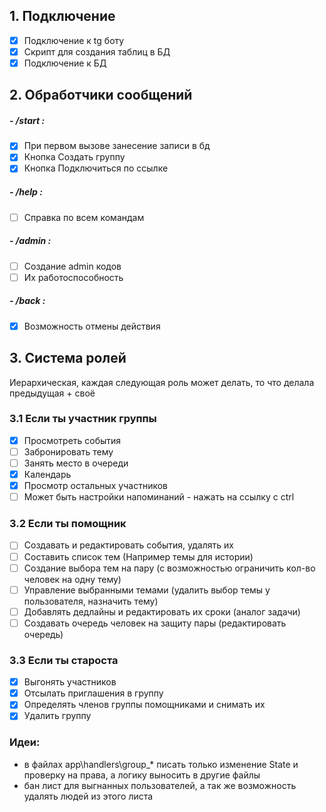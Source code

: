 ## 1. Подключение
- [x] Подключение к tg боту
- [x] Скрипт для создания таблиц в БД
- [x] Подключение к БД

## 2. Обработчики сообщений
##### - /start :
- [x] При первом вызове занесение записи в бд
- [x] Кнопка Создать группу
- [x] Кнопка Подключиться по ссылке

##### - /help :
- [ ] Справка по всем командам

##### - /admin :
- [ ] Создание admin кодов
- [ ] Их работоспособность

##### - /back :
- [x] Возможность отмены действия

## 3. Система ролей

Иерархическая, каждая следующая роль может делать, то что делала предыдущая + своё

### 3.1 Если ты участник группы
- [x] Просмотреть события
- [ ] Забронировать тему
- [ ] Занять место в очереди
- [x] Календарь
- [x] Просмотр остальных участников
- [ ] Может быть настройки напоминаний - [](info/База%20данных.md#^15) нажать на ссылку с ctrl

### 3.2 Если ты помощник
- [ ] Создавать и редактировать события, удалять их
- [ ] Составить список тем (Например темы для истории)
- [ ] Создание выбора тем на пару (с возможностью ограничить кол-во человек на одну тему)
- [ ] Управление выбранными темами (удалить выбор темы у пользователя, назначить тему)
- [ ] Добавлять дедлайны и редактировать их сроки (аналог задачи) 
- [ ] Создавать очередь человек на защиту пары (редактировать очередь)

### 3.3 Если ты староста
- [x] Выгонять участников
- [x] Отсылать приглашения в группу
- [x] Определять членов группы помощниками и снимать их
- [x] Удалить группу

### Идеи:
- в файлах app\handlers\group_* писать только изменение State и проверку на права, а логику выносить в другие файлы
- бан лист для выгнанных пользователей, а так же возможность удалять людей из этого листа